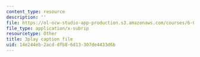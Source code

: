 ```yaml
---
content_type: resource
description: ''
file: https://ol-ocw-studio-app-production.s3.amazonaws.com/courses/6-046j-introduction-to-algorithms-sma-5503-fall-2005/14e244eb2acddfb86d13307de4433d6b_s7QSM_hlS1U.srt
file_type: application/x-subrip
resourcetype: Other
title: 3play caption file
uid: 14e244eb-2acd-dfb8-6d13-307de4433d6b
---
```

